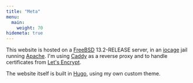 ```yaml
---
title: "Meta"
menu:
  main:
    weight: 70
hidemeta: true
---
```


This website is hosted on a [FreeBSD](https://freebsd.org) 13.2-RELEASE server, in an [iocage](https://github.com/iocage/iocage) jail running [Apache](https://httpd.apache.org/). I'm using [Caddy](https://caddyserver.com/) as a reverse proxy and to handle certificates from [Let's Encrypt](https://letsencrypt.org/).

The website itself is built in [Hugo](https://gohugo.io/), using my own custom theme.
